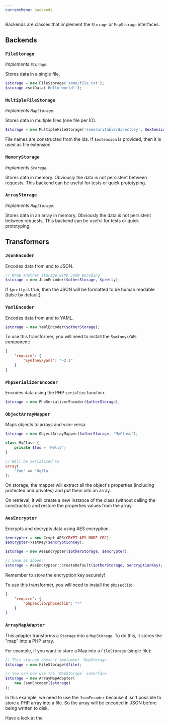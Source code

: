 ```yaml
---
currentMenu: backends
---
```


Backends are classes that implement the `Storage` or `MapStorage` interfaces.

## Backends

### `FileStorage`

*Implements `Storage`.*

Stores data in a single file.

```php
$storage = new FileStorage('some/file.txt');
$storage->setData('Hello world!');
```

### `MultipleFileStorage`

*Implements `MapStorage`.*

Stores data in multiple files (one file per ID).

```php
$storage = new MultipleFileStorage('some/writable/directory', $extension = 'txt');
```

File names are constructed from the ids. If `$extension` is provided, then it is used as file extension.

### `MemoryStorage`

*Implements `Storage`.*

Stores data in memory. Obviously the data is not persistent between requests.
This backend can be useful for tests or quick prototyping.

### `ArrayStorage`

*Implements `MapStorage`.*

Stores data in an array in memory. Obviously the data is not persistent between requests.
This backend can be useful for tests or quick prototyping.

## Transformers

### `JsonEncoder`

Encodes data from and to JSON.

```php
// Wrap another storage with JSON encoding
$storage = new JsonEncoder($otherStorage, $pretty);
```

If `$pretty` is true, then the JSON will be formatted to be human readable (false by default).

### `YamlEncoder`

Encodes data from and to YAML.

```php
$storage = new YamlEncoder($otherStorage);
```

To use this transformer, you will need to install the `Symfony\YAML` component:

```json
{
    "require": {
        "symfony/yaml": "~2.1"
    }
}
```

### `PhpSerializerEncoder`

Encodes data using the PHP `serialize` function.

```php
$storage = new PhpSerializerEncoder($otherStorage);
```

### `ObjectArrayMapper`

Maps objects to arrays and vice-versa.

```php
$storage = new ObjectArrayMapper($otherStorage, 'MyClass');

class MyClass {
    private $foo = 'Hello';
}

// Will be serialized to
array(
    'foo' => 'Hello'
);
```

On storage, the mapper will extract all the object's properties (including protected and privates) and put them into
an array.

On retrieval, it will create a new instance of the class (without calling the constructor) and restore the properties
values from the array.

### `AesEncrypter`

Encrypts and decrypts data using AES encryption.

```php
$encrypter = new Crypt_AES(CRYPT_AES_MODE_CBC);
$encrypter->setKey($encryptionKey);

$storage = new AesEncrypter($otherStorage, $encrypter);

// Same as above:
$storage = AesEncrypter::createDefault($otherStorage, $encryptionKey);
```

Remember to store the encryption key securely!

To use this transformer, you will need to install the `phpseclib`:

```json
{
    "require": {
        "phpseclib/phpseclib": "*"
    }
}
```

### `ArrayMapAdapter`

This adapter transforms a `Storage` into a `MapStorage`. To do this, it stores the "map" into a PHP array.

For example, if you want to store a Map into a `FileStorage` (single file):

```php
// This storage doesn't implement `MapStorage`
$storage = new FileStorage($file);

// You can now use the `MapStorage` interface
$storage = new ArrayMapAdapter(
    new JsonEncoder($storage)
);
```

In this example, we need to use the `JsonEncoder` because it isn't possible to store a PHP array into a file.
So the array will be encoded in JSON before being written to disk.

Have a look at the [](examples/json-single-file.md)
